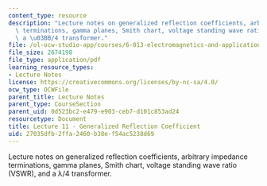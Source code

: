 ```yaml
---
content_type: resource
description: "Lecture notes on generalized reflection coefficients, arbitrary impedance\
  \ terminations, gamma planes, Smith chart, voltage standing wave ratio (VSWR), and\
  \ a \u03BB/4 transformer."
file: /ol-ocw-studio-app/courses/6-013-electromagnetics-and-applications-fall-2005/27035dfb2ffa2460b38ef54ac5238d69_lec11.pdf
file_size: 2674198
file_type: application/pdf
learning_resource_types:
- Lecture Notes
license: https://creativecommons.org/licenses/by-nc-sa/4.0/
ocw_type: OCWFile
parent_title: Lecture Notes
parent_type: CourseSection
parent_uid: 0d523bc2-e479-e903-ceb7-d101c853ad24
resourcetype: Document
title: Lecture 11 - Generalized Reflection Coefficient
uid: 27035dfb-2ffa-2460-b38e-f54ac5238d69
---
```

Lecture notes on generalized reflection coefficients, arbitrary impedance terminations, gamma planes, Smith chart, voltage standing wave ratio (VSWR), and a λ/4 transformer.